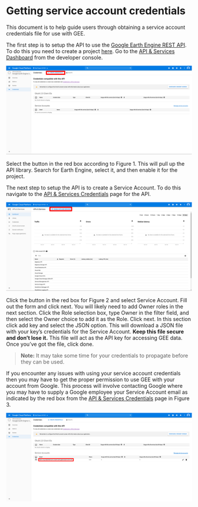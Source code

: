 # Getting service account credentials
This document is to help guide users through obtaining a service account
credentials file for use with GEE.

The first step is to setup the API to use the
[Google Earth Engine REST
API](https://developers.google.com/earth-engine/reference). To do
this you need to create a project [here](https://console.cloud.google.com/). Go
to the [API & Services
Dashboard](https://console.cloud.google.com/apis/dashboard)
from the developer console.

![](/docs/images/image1.png)

Select the button in the red box according to Figure 1. This will pull up the
API library. Search for Earth Engine, select it, and then enable it for the
project.

The next step to setup the API is to create a Service Account. To do this
navigate to the
[API
& Services
Credentials](https://console.cloud.google.com/apis/api/earthengine.googleapis.com/credentials)
page for the API.

![](/docs/images/image2.png)

Click the button in the red box for Figure 2 and select Service Account. Fill
out the form
and click next. You will likely need to add Owner roles in the next section.
Click the Role selection box, type Owner in the filter field, and then select
the Owner choice to add it as the Role. Click next. In this section click add
key and select the JSON option. This will download a JSON file with your key’s
credentials for the Service Account. **Keep this file secure and don’t
lose it.** This file will act as the API key for accessing GEE data. Once
you’ve got the file, click done.

>**Note:** It may take some time for your credentials to propagate before they
can be used.

If you encounter any issues with using your service account credentials then
you may have to get the proper permission to use GEE with your account from
Google. This process will involve contacting Google where you may have to
supply a Google employee your Service Account email as
indicated by the red box from the
[API
& Services
Credentials](https://console.cloud.google.com/apis/api/earthengine.googleapis.com/credentials)
page in Figure 3.

![](/docs/images/image3.png)
